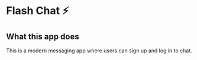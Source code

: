 


# Flash Chat ⚡️

 


## What this app does

This is a modern messaging app where users can sign up and log in to chat.



